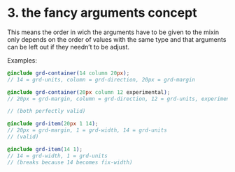 # 3. the fancy arguments concept
This means the order in wich the arguments have to be given to the mixin only depends on the order of values with the same type and that arguments can be left out if they needn’t to be adjust.

Examples:
```scss
@include grd-container(14 column 20px);
// 14 = grd-units, column = grd-direction, 20px = grd-margin

@include grd-container(20px column 12 experimental);
// 20px = grd-margin, column = grd-direction, 12 = grd-units, experimental = grd-mode

// (both perfectly valid)
```

```scss
@include grd-item(20px 1 14);
// 20px = grd-margin, 1 = grd-width, 14 = grd-units
// (valid)

@include grd-item(14 1);
// 14 = grd-width, 1 = grd-units
// (breaks because 14 becomes fix-width)
```